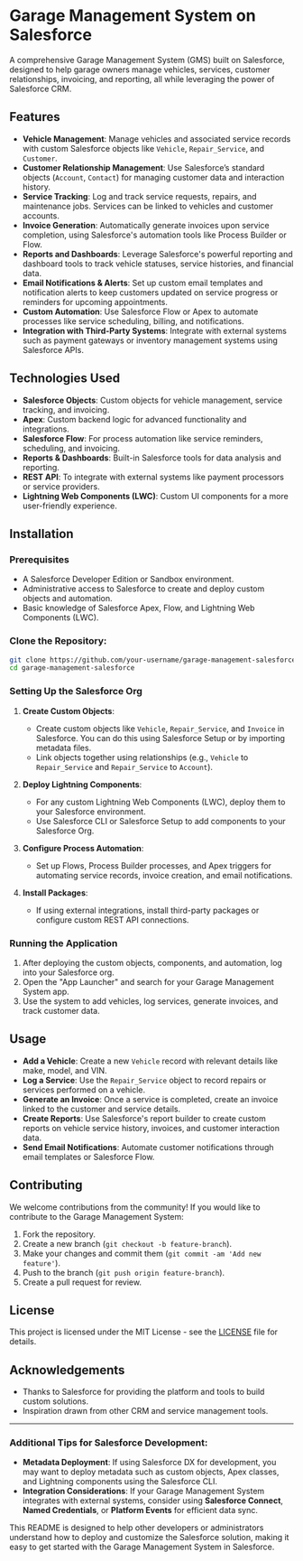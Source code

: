 

# Garage Management System on Salesforce

A comprehensive Garage Management System (GMS) built on Salesforce, designed to help garage owners manage vehicles, services, customer relationships, invoicing, and reporting, all while leveraging the power of Salesforce CRM.

## Features

- **Vehicle Management**: Manage vehicles and associated service records with custom Salesforce objects like `Vehicle`, `Repair_Service`, and `Customer`.
- **Customer Relationship Management**: Use Salesforce’s standard objects (`Account`, `Contact`) for managing customer data and interaction history.
- **Service Tracking**: Log and track service requests, repairs, and maintenance jobs. Services can be linked to vehicles and customer accounts.
- **Invoice Generation**: Automatically generate invoices upon service completion, using Salesforce's automation tools like Process Builder or Flow.
- **Reports and Dashboards**: Leverage Salesforce's powerful reporting and dashboard tools to track vehicle statuses, service histories, and financial data.
- **Email Notifications & Alerts**: Set up custom email templates and notification alerts to keep customers updated on service progress or reminders for upcoming appointments.
- **Custom Automation**: Use Salesforce Flow or Apex to automate processes like service scheduling, billing, and notifications.
- **Integration with Third-Party Systems**: Integrate with external systems such as payment gateways or inventory management systems using Salesforce APIs.

## Technologies Used

- **Salesforce Objects**: Custom objects for vehicle management, service tracking, and invoicing.
- **Apex**: Custom backend logic for advanced functionality and integrations.
- **Salesforce Flow**: For process automation like service reminders, scheduling, and invoicing.
- **Reports & Dashboards**: Built-in Salesforce tools for data analysis and reporting.
- **REST API**: To integrate with external systems like payment processors or service providers.
- **Lightning Web Components (LWC)**: Custom UI components for a more user-friendly experience.

## Installation

### Prerequisites

- A Salesforce Developer Edition or Sandbox environment.
- Administrative access to Salesforce to create and deploy custom objects and automation.
- Basic knowledge of Salesforce Apex, Flow, and Lightning Web Components (LWC).

### Clone the Repository:

```bash
git clone https://github.com/your-username/garage-management-salesforce.git
cd garage-management-salesforce
```

### Setting Up the Salesforce Org

1. **Create Custom Objects**: 
   - Create custom objects like `Vehicle`, `Repair_Service`, and `Invoice` in Salesforce. You can do this using Salesforce Setup or by importing metadata files.
   - Link objects together using relationships (e.g., `Vehicle` to `Repair_Service` and `Repair_Service` to `Account`).
  
2. **Deploy Lightning Components**:
   - For any custom Lightning Web Components (LWC), deploy them to your Salesforce environment.
   - Use Salesforce CLI or Salesforce Setup to add components to your Salesforce Org.

3. **Configure Process Automation**:
   - Set up Flows, Process Builder processes, and Apex triggers for automating service records, invoice creation, and email notifications.
  
4. **Install Packages**:
   - If using external integrations, install third-party packages or configure custom REST API connections.

### Running the Application

1. After deploying the custom objects, components, and automation, log into your Salesforce org.
2. Open the "App Launcher" and search for your Garage Management System app.
3. Use the system to add vehicles, log services, generate invoices, and track customer data.

## Usage

- **Add a Vehicle**: Create a new `Vehicle` record with relevant details like make, model, and VIN.
- **Log a Service**: Use the `Repair_Service` object to record repairs or services performed on a vehicle.
- **Generate an Invoice**: Once a service is completed, create an invoice linked to the customer and service details.
- **Create Reports**: Use Salesforce's report builder to create custom reports on vehicle service history, invoices, and customer interaction data.
- **Send Email Notifications**: Automate customer notifications through email templates or Salesforce Flow.

## Contributing

We welcome contributions from the community! If you would like to contribute to the Garage Management System:

1. Fork the repository.
2. Create a new branch (`git checkout -b feature-branch`).
3. Make your changes and commit them (`git commit -am 'Add new feature'`).
4. Push to the branch (`git push origin feature-branch`).
5. Create a pull request for review.

## License

This project is licensed under the MIT License - see the [LICENSE](LICENSE) file for details.

## Acknowledgements

- Thanks to Salesforce for providing the platform and tools to build custom solutions.
- Inspiration drawn from other CRM and service management tools.

---

### Additional Tips for Salesforce Development:

- **Metadata Deployment**: If using Salesforce DX for development, you may want to deploy metadata such as custom objects, Apex classes, and Lightning components using the Salesforce CLI.
- **Integration Considerations**: If your Garage Management System integrates with external systems, consider using **Salesforce Connect**, **Named Credentials**, or **Platform Events** for efficient data sync.

This README is designed to help other developers or administrators understand how to deploy and customize the Salesforce solution, making it easy to get started with the Garage Management System in Salesforce.
